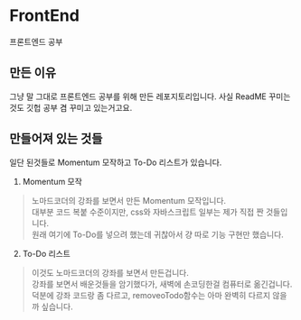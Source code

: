 # FrontEnd
프론트엔드 공부

## 만든 이유
그냥 말 그대로 프론트엔드 공부를 위해 만든 레포지토리입니다.
사실 ReadME 꾸미는것도 깃헙 공부 겸 꾸미고 있는거고요. 

## 만들어져 있는 것들
일단 된것들로 Momentum 모작하고 To-Do 리스트가 있습니다.

1. Momentum 모작
> 노마드코더의 강좌를 보면서 만든 Momentum 모작입니다. <br>
> 대부분 코드 복붙 수준이지만, css와 자바스크립트 일부는 제가 직접 짠 것들입니다. <br>
> 원래 여기에 To-Do를 넣으려 했는데 귀찮아서 걍 따로 기능 구현만 했습니다. <br>

2. To-Do 리스트
> 이것도 노마드코더의 강좌를 보면서 만든겁니다. <br>
> 강좌를 보면서 배운것들을 암기했다가, 새벽에 손코딩한걸 컴퓨터로 옮긴겁니다. <br>
> 덕분에 강좌 코드랑 좀 다르고, removeoTodo함수는 아마 완벽히 다르지 않을까 싶습니다.
